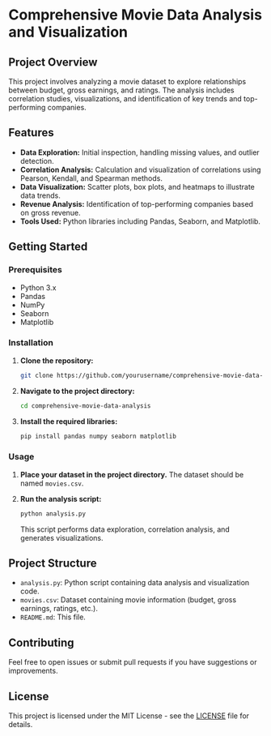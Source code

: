 # Comprehensive Movie Data Analysis and Visualization

## Project Overview

This project involves analyzing a movie dataset to explore relationships between budget, gross earnings, and ratings. The analysis includes correlation studies, visualizations, and identification of key trends and top-performing companies.

## Features

- **Data Exploration:** Initial inspection, handling missing values, and outlier detection.
- **Correlation Analysis:** Calculation and visualization of correlations using Pearson, Kendall, and Spearman methods.
- **Data Visualization:** Scatter plots, box plots, and heatmaps to illustrate data trends.
- **Revenue Analysis:** Identification of top-performing companies based on gross revenue.
- **Tools Used:** Python libraries including Pandas, Seaborn, and Matplotlib.

## Getting Started

### Prerequisites

- Python 3.x
- Pandas
- NumPy
- Seaborn
- Matplotlib

### Installation

1. **Clone the repository:**
   ```bash
   git clone https://github.com/yourusername/comprehensive-movie-data-analysis.git
   ```
2. **Navigate to the project directory:**
   ```bash
   cd comprehensive-movie-data-analysis
   ```
3. **Install the required libraries:**
   ```bash
   pip install pandas numpy seaborn matplotlib
   ```

### Usage

1. **Place your dataset in the project directory.** The dataset should be named `movies.csv`.
2. **Run the analysis script:**
   ```bash
   python analysis.py
   ```

   This script performs data exploration, correlation analysis, and generates visualizations.

## Project Structure

- `analysis.py`: Python script containing data analysis and visualization code.
- `movies.csv`: Dataset containing movie information (budget, gross earnings, ratings, etc.).
- `README.md`: This file.

## Contributing

Feel free to open issues or submit pull requests if you have suggestions or improvements.

## License

This project is licensed under the MIT License - see the [LICENSE](LICENSE) file for details.
